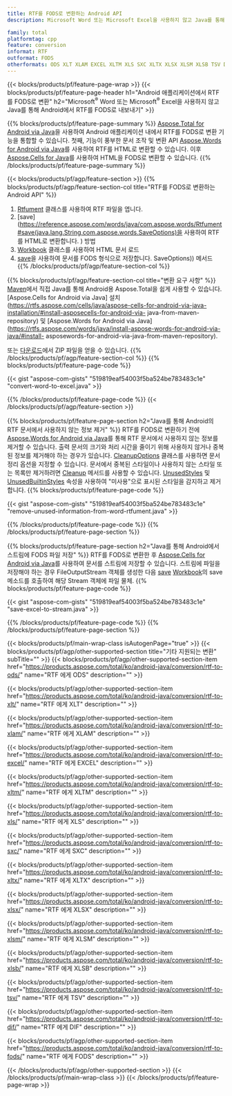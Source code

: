 ```yaml
---
title: RTF를 FODS로 변환하는 Android API
description: Microsoft Word 또는 Microsoft Excel을 사용하지 않고 Java를 통해 Android에서 RTF를 FODS로 변환

family: total
platformtag: cpp
feature: conversion
informat: RTF
outformat: FODS
otherformats: ODS XLT XLAM EXCEL XLTM XLS SXC XLTX XLSX XLSM XLSB TSV DIF CSV
---
```

{{< blocks/products/pf/feature-page-wrap >}}
{{< blocks/products/pf/feature-page-header h1="Android 애플리케이션에서 RTF를 FODS로 변환" h2="Microsoft<sup>&reg;</sup> Word 또는 Microsoft<sup>&reg;</sup> Excel을 사용하지 않고 Java를 통해 Android에서 RTF를 FODS로 내보내기" >}}

{{% blocks/products/pf/feature-page-summary %}}
[Aspose.Total for Android via Java](https://products.aspose.com/total/android-java/)을 사용하여 Android 애플리케이션 내에서 RTF를 FODS로 변환 기능을 통합할 수 있습니다. 첫째, 기능이 풍부한 문서 조작 및 변환 API [Aspose.Words for Android via Java](https://products.aspose.com/words/android-java/)를 사용하여 RTF를 HTML로 변환할 수 있습니다. 이후 [Aspose.Cells for Java](https://products.aspose.com/cells/android-java/)를 사용하여 HTML을 FODS로 변환할 수 있습니다. 
{{% /blocks/products/pf/feature-page-summary  %}}

{{< blocks/products/pf/agp/feature-section >}}
{{% blocks/products/pf/agp/feature-section-col title="RTF를 FODS로 변환하는 Android API" %}}
1. [Rtfument](https://reference.aspose.com/words/java/com.aspose.words/Rtfument) 클래스를 사용하여 RTF 파일을 엽니다.
2. [save](https://reference.aspose.com/words/java/com.aspose.words/Rtfument#save(java.lang.String,com.aspose.words.SaveOptions)을 사용하여 RTF를 HTML로 변환합니다. ) 방법
3. [Workbook](https://reference.aspose.com/cells/java/com.aspose.cells/Workbook) 클래스를 사용하여 HTML 문서 로드
4. [save](https://reference.aspose.com/cells/java/com.aspose.cells/workbook#save(java.lang.String,%20com.aspose.cells))을 사용하여 문서를 FODS 형식으로 저장합니다. SaveOptions)) 메서드
{{% /blocks/products/pf/agp/feature-section-col %}}

{{% blocks/products/pf/agp/feature-section-col title="변환 요구 사항" %}}
[Maven](https://repository.aspose.com/webapp/#/artifacts/browse/tree/General/repo/com/aspose/aspose-total)에서 직접 Java를 통해 Android용 Aspose.Total을 쉽게 사용할 수 있습니다. [Aspose.Cells for Android via Java] 설치(https://rtfs.aspose.com/cells/java/aspose-cells-for-android-via-java-installation/#install-asposecells-for-android-via- java-from-maven-repository) 및 [Aspose.Words for Android via Java](https://rtfs.aspose.com/words/java/install-aspose-words-for-android-via-java/#install- asposewords-for-android-via-java-from-maven-repository).

또는 [다운로드](https://downloads.aspose.com/total/androidjava)에서 ZIP 파일을 얻을 수 있습니다.
{{% /blocks/products/pf/agp/feature-section-col %}}
{{% blocks/products/pf/feature-page-code %}}

{{< gist "aspose-com-gists" "519819eaf54003f5ba524be783483c1e" "convert-word-to-excel.java" >}}



{{% /blocks/products/pf/feature-page-code %}}
{{< /blocks/products/pf/agp/feature-section >}}

{{% blocks/products/pf/feature-page-section  h2="Java를 통해 Android의 RTF 문서에서 사용하지 않는 정보 제거" %}}
RTF를 FODS로 변환하기 전에 [Aspose.Words for Android via Java](https://products.aspose.com/words/android-java/)를 통해 RTF 문서에서 사용하지 않는 정보를 제거할 수 있습니다. 출력 문서의 크기와 처리 시간을 줄이기 위해 사용하지 않거나 중복된 정보를 제거해야 하는 경우가 있습니다. [CleanupOptions](https://reference.aspose.com/words/java/com.aspose.words/CleanupOptions) 클래스를 사용하면 문서 정리 옵션을 지정할 수 있습니다. 문서에서 중복된 스타일이나 사용하지 않는 스타일 또는 목록만 제거하려면 [Cleanup](https://reference.aspose.com/words/java/com.aspose.words/Rtfument#cleanup()) 메서드를 사용할 수 있습니다. [UnusedStyles](https://reference.aspose.com/words/java/com.aspose.words/cleanupoptions#UnusedStyles) 및 [UnusedBuiltinStyles](https://reference.aspose.com/words/java/com.aspose.words/cleanupoptions#UnusedBuiltinStyles) 속성을 사용하여 "미사용"으로 표시된 스타일을 감지하고 제거합니다.
{{% blocks/products/pf/feature-page-code %}}

{{< gist "aspose-com-gists" "519819eaf54003f5ba524be783483c1e" "remove-unused-information-from-word-rtfument.java" >}}

{{% /blocks/products/pf/feature-page-code  %}}
{{% /blocks/products/pf/feature-page-section %}}

{{% blocks/products/pf/feature-page-section  h2="Java를 통해 Android에서 스트림에 FODS 파일 저장" %}}
RTF를 FODS로 변환한 후 [Aspose.Cells for Android via Java](https://products.aspose.com/cells/android-java/)를 사용하여 문서를 스트림에 저장할 수 있습니다. 스트림에 파일을 저장해야 하는 경우 FileOutputStream 객체를 생성한 다음 [save](https://reference.aspose.com/cells/java/com.aspose.cells/workbook#save(java.io.OutputStream,%20com.aspose.cells.SaveOptions)) [Workbook](https://reference.aspose.com/cells/java/com.aspose.cells/Workbook)의 save 메소드를 호출하여 해당 Stream 객체에 파일 물체.
{{% blocks/products/pf/feature-page-code %}}

{{< gist "aspose-com-gists" "519819eaf54003f5ba524be783483c1e" "save-excel-to-stream.java" >}}

{{% /blocks/products/pf/feature-page-code  %}}
{{% /blocks/products/pf/feature-page-section %}}

{{< blocks/products/pf/main-wrap-class isAutogenPage="true" >}}
{{< blocks/products/pf/agp/other-supported-section title="기타 지원되는 변환" subTitle="" >}}
{{< blocks/products/pf/agp/other-supported-section-item href="https://products.aspose.com/total/ko/android-java/conversion/rtf-to-ods/" name="RTF 에게 ODS" description="" >}}

{{< blocks/products/pf/agp/other-supported-section-item href="https://products.aspose.com/total/ko/android-java/conversion/rtf-to-xlt/" name="RTF 에게 XLT" description="" >}}

{{< blocks/products/pf/agp/other-supported-section-item href="https://products.aspose.com/total/ko/android-java/conversion/rtf-to-xlam/" name="RTF 에게 XLAM" description="" >}}

{{< blocks/products/pf/agp/other-supported-section-item href="https://products.aspose.com/total/ko/android-java/conversion/rtf-to-excel/" name="RTF 에게 EXCEL" description="" >}}

{{< blocks/products/pf/agp/other-supported-section-item href="https://products.aspose.com/total/ko/android-java/conversion/rtf-to-xltm/" name="RTF 에게 XLTM" description="" >}}

{{< blocks/products/pf/agp/other-supported-section-item href="https://products.aspose.com/total/ko/android-java/conversion/rtf-to-xls/" name="RTF 에게 XLS" description="" >}}

{{< blocks/products/pf/agp/other-supported-section-item href="https://products.aspose.com/total/ko/android-java/conversion/rtf-to-sxc/" name="RTF 에게 SXC" description="" >}}

{{< blocks/products/pf/agp/other-supported-section-item href="https://products.aspose.com/total/ko/android-java/conversion/rtf-to-xltx/" name="RTF 에게 XLTX" description="" >}}

{{< blocks/products/pf/agp/other-supported-section-item href="https://products.aspose.com/total/ko/android-java/conversion/rtf-to-xlsx/" name="RTF 에게 XLSX" description="" >}}

{{< blocks/products/pf/agp/other-supported-section-item href="https://products.aspose.com/total/ko/android-java/conversion/rtf-to-xlsm/" name="RTF 에게 XLSM" description="" >}}

{{< blocks/products/pf/agp/other-supported-section-item href="https://products.aspose.com/total/ko/android-java/conversion/rtf-to-xlsb/" name="RTF 에게 XLSB" description="" >}}

{{< blocks/products/pf/agp/other-supported-section-item href="https://products.aspose.com/total/ko/android-java/conversion/rtf-to-tsv/" name="RTF 에게 TSV" description="" >}}

{{< blocks/products/pf/agp/other-supported-section-item href="https://products.aspose.com/total/ko/android-java/conversion/rtf-to-dif/" name="RTF 에게 DIF" description="" >}}

{{< blocks/products/pf/agp/other-supported-section-item href="https://products.aspose.com/total/ko/android-java/conversion/rtf-to-fods/" name="RTF 에게 FODS" description="" >}}


{{< /blocks/products/pf/agp/other-supported-section >}}
{{< /blocks/products/pf/main-wrap-class >}}
{{< /blocks/products/pf/feature-page-wrap >}}